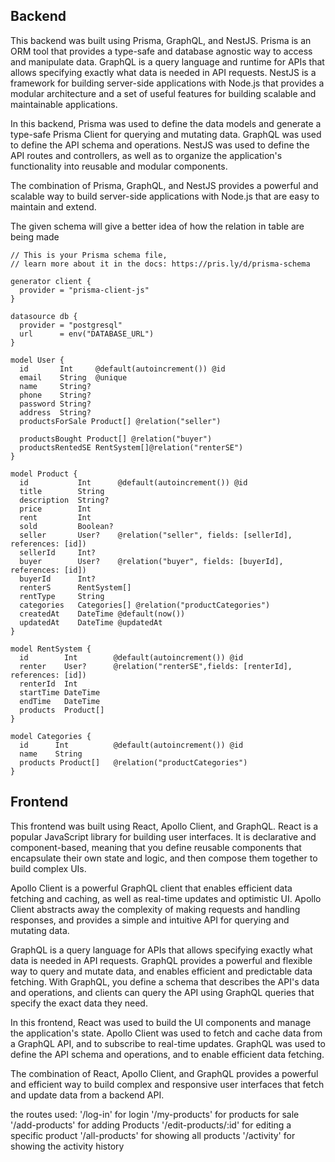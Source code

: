 
## Backend

This backend was built using Prisma, GraphQL, and NestJS. Prisma is an ORM tool that provides a type-safe and database agnostic way to access and manipulate data. GraphQL is a query language and runtime for APIs that allows specifying exactly what data is needed in API requests. NestJS is a framework for building server-side applications with Node.js that provides a modular architecture and a set of useful features for building scalable and maintainable applications.

In this backend, Prisma was used to define the data models and generate a type-safe Prisma Client for querying and mutating data. GraphQL was used to define the API schema and operations. NestJS was used to define the API routes and controllers, as well as to organize the application's functionality into reusable and modular components.

The combination of Prisma, GraphQL, and NestJS provides a powerful and scalable way to build server-side applications with Node.js that are easy to maintain and extend.

The given schema will give a better idea of how the relation in table are being made
```
// This is your Prisma schema file,
// learn more about it in the docs: https://pris.ly/d/prisma-schema

generator client {
  provider = "prisma-client-js"
}

datasource db {
  provider = "postgresql"
  url      = env("DATABASE_URL")
}

model User {
  id       Int     @default(autoincrement()) @id
  email    String  @unique
  name     String?
  phone    String?
  password String?
  address  String?
  productsForSale Product[] @relation("seller")
 
  productsBought Product[] @relation("buyer")
  productsRentedSE RentSystem[]@relation("renterSE")
}

model Product {
  id           Int      @default(autoincrement()) @id
  title        String
  description  String?
  price        Int
  rent         Int
  sold         Boolean?
  seller       User?    @relation("seller", fields: [sellerId], references: [id])
  sellerId     Int?
  buyer        User?    @relation("buyer", fields: [buyerId], references: [id])
  buyerId      Int?
  renterS      RentSystem[]
  rentType     String
  categories   Categories[] @relation("productCategories")
  createdAt    DateTime @default(now())
  updatedAt    DateTime @updatedAt
}

model RentSystem {
  id        Int        @default(autoincrement()) @id
  renter    User?      @relation("renterSE",fields: [renterId], references: [id])
  renterId  Int
  startTime DateTime
  endTime   DateTime
  products  Product[]
}

model Categories {
  id      Int          @default(autoincrement()) @id
  name    String
  products Product[]   @relation("productCategories")
}

```
## Frontend

This frontend was built using React, Apollo Client, and GraphQL. React is a popular JavaScript library for building user interfaces. It is declarative and component-based, meaning that you define reusable components that encapsulate their own state and logic, and then compose them together to build complex UIs.

Apollo Client is a powerful GraphQL client that enables efficient data fetching and caching, as well as real-time updates and optimistic UI. Apollo Client abstracts away the complexity of making requests and handling responses, and provides a simple and intuitive API for querying and mutating data.

GraphQL is a query language for APIs that allows specifying exactly what data is needed in API requests. GraphQL provides a powerful and flexible way to query and mutate data, and enables efficient and predictable data fetching. With GraphQL, you define a schema that describes the API's data and operations, and clients can query the API using GraphQL queries that specify the exact data they need.

In this frontend, React was used to build the UI components and manage the application's state. Apollo Client was used to fetch and cache data from a GraphQL API, and to subscribe to real-time updates. GraphQL was used to define the API schema and operations, and to enable efficient data fetching.

The combination of React, Apollo Client, and GraphQL provides a powerful and efficient way to build complex and responsive user interfaces that fetch and update data from a backend API.


the routes used:
'/log-in' for login
'/my-products' for products for sale
'/add-products' for adding Products 
'/edit-products/:id' for editing a specific product
'/all-products'  for showing all products
'/activity' for showing the activity history
